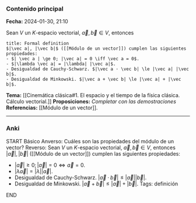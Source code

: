 ### Contenido principal

**Fecha:** 2024-01-30, 21:10

Sean $V$ un $K$-espacio vectorial, $\vec a, \vec b \in V$, entonces
```ad-formal
title: Formal definition
$|\vec a|, |\vec b|$ ([[Módulo de un vector]]) cumplen las siguientes propiedades:
- $| \vec a | \ge 0; |\vec a| = 0 \iff \vec a = 0$.
- $|\lambda \vec a| = |\lambda| |\vec a|$.
- Desigualdad de Cauchy-Schwarz. $|\vec a · \vec b| \le |\vec a| |\vec b|$.
- Desigualdad de Minkowski. $|\vec a + \vec b| \le |\vec a| + |\vec b|$.
```

**Tema:** [[Cinemática clásica#1. El espacio y el tiempo de la física clásica. Cálculo vectorial.]]
**Proposiciones:** _Completar con las demostraciones_
**Referencias:** [[Módulo de un vector]].

---
### Anki

START
Básico
Anverso: Cuáles son las propiedades del módulo de un vector?
Reverso: Sean $V$ un $K$-espacio vectorial, $\vec a, \vec b \in V$, entonces $|\vec a|, |\vec b|$ ([[Módulo de un vector]]) cumplen las siguientes propiedades:
- $| \vec a | \ge 0; |\vec a| = 0 \iff \vec a = 0$.
- $|\lambda \vec a| = |\lambda| |\vec a|$.
- Desigualdad de Cauchy-Schwarz. $|\vec a · \vec b| \le |\vec a| |\vec b|$.
- Desigualdad de Minkowski. $|\vec a + \vec b| \le |\vec a| + |\vec b|$.
Tags: definición
<!--ID: 1706723823888-->
END